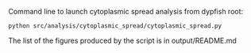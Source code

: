 Command line to launch cytoplasmic spread analysis from dypfish root: 

```python src/analysis/cytoplasmic_spread/cytoplasmic_spread.py```

The list of the figures produced by the script is in output/README.md
